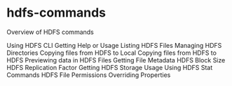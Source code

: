 # hdfs-commands

Overview of HDFS commands

Using HDFS CLI
Getting Help or Usage
Listing HDFS Files
Managing HDFS Directories
Copying files from HDFS to Local
Copying files from HDFS to HDFS
Previewing data in HDFS Files
Getting File Metadata
HDFS Block Size
HDFS Replication Factor
Getting HDFS Storage Usage
Using HDFS Stat Commands
HDFS File Permissions
Overriding Properties
